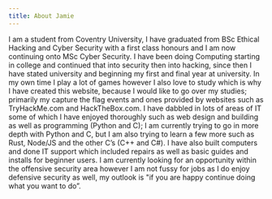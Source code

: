```yaml
---
title: About Jamie
---
```


I am a student from Coventry University, I have graduated from BSc Ethical Hacking and Cyber Security with a first class honours and I am now continuing onto MSc Cyber Security. I have been doing Computing starting in college and continued that into security then into hacking, since then I have stated university and beginning my first and final year at university.
In my own time I play a lot of games however I also love to study which is why I have created this website, because I would like to go over my studies; primarily my capture the flag events and ones provided by websites such as TryHackMe.com and HackTheBox.com. I have dabbled in lots of areas of IT some of which I have enjoyed thoroughly such as web design and building as well as programming (Python and C); I am currently trying to go in more depth with Python and C, but I am also trying to learn a few more such as Rust, Node/JS and the other C’s (C++ and C#).
I have also built computers and done IT support which included repairs as well as basic guides and installs for beginner users. I am currently looking for an opportunity within the offensive security area however I am not fussy for jobs as I do enjoy defensive security as well, my outlook is "if you are happy continue doing what you want to do”. 
